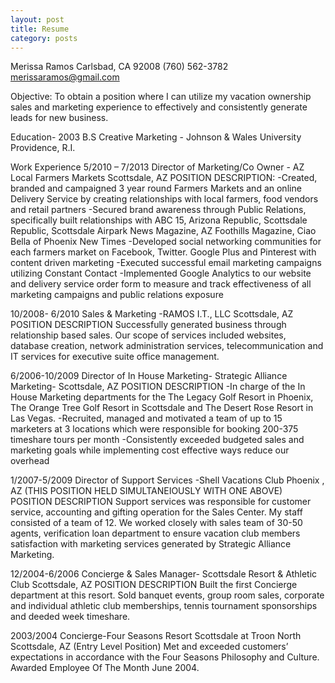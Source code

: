 ```yaml
---
layout: post
title: Resume
category: posts
---
```


Merissa Ramos
Carlsbad, CA 92008 (760) 562-3782
[merissaramos@gmail.com][email]

Objective: To obtain a position where I can utilize my vacation ownership sales and marketing experience to effectively and consistently generate leads for new business.

Education- 2003 B.S Creative Marketing - Johnson & Wales University              Providence, R.I.

Work Experience
5/2010 – 7/2013
Director of Marketing/Co Owner - AZ Local Farmers Markets              Scottsdale, AZ
POSITION DESCRIPTION:
-Created, branded and campaigned 3 year round Farmers Markets and an online Delivery Service by creating relationships with local farmers, food vendors and retail partners
-Secured brand awareness through Public Relations, specifically built relationships with ABC 15, Arizona Republic, Scottsdale Republic, Scottsdale Airpark News Magazine, AZ Foothills Magazine, Ciao Bella of Phoenix New Times
-Developed social networking communities for each farmers market on Facebook, Twitter. Google Plus and Pinterest with content driven marketing
-Executed successful email marketing campaigns utilizing Constant Contact
-Implemented Google Analytics to our website and delivery service order form to measure and track effectiveness of all marketing campaigns and public relations exposure

10/2008- 6/2010
Sales & Marketing -RAMOS I.T., LLC                          Scottsdale, AZ
POSITION DESCRIPTION Successfully generated business through relationship based sales. Our scope of services included websites, database creation, network administration services, telecommunication and IT services for executive suite office management.

6/2006-10/2009
Director of In House Marketing- Strategic Alliance Marketing- Scottsdale, AZ
POSITION DESCRIPTION
-In charge of the In House Marketing departments for the The Legacy Golf Resort in Phoenix, The Orange Tree Golf Resort in Scottsdale and The Desert Rose Resort in Las Vegas.
-Recruited, managed and motivated a team of up to 15 marketers at 3 locations which were responsible for booking 200-375 timeshare tours per month
-Consistently exceeded budgeted sales and marketing goals while implementing cost effective ways reduce our overhead

1/2007-5/2009
Director of Support Services -Shell Vacations Club Phoenix , AZ (THIS POSITION HELD SIMULTANEIOUSLY WITH ONE ABOVE)
POSITION DESCRIPTION Support services was responsible for customer service, accounting and gifting operation for the Sales Center.
My staff consisted of a team of 12. We worked closely with sales team of 30-50 agents, verification loan department to ensure vacation club members satisfaction with marketing services generated by Strategic Alliance Marketing.

12/2004-6/2006 Concierge & Sales Manager- Scottsdale Resort & Athletic Club Scottsdale, AZ
POSITION DESCRIPTION Built the first Concierge department at this resort. Sold banquet events, group room sales, corporate  and individual athletic club memberships, tennis tournament sponsorships and deeded week timeshare.

2003/2004 Concierge-Four Seasons Resort Scottsdale at Troon North Scottsdale, AZ (Entry Level Position)
Met and exceeded customers’ expectations in accordance with the Four Seasons Philosophy and Culture.
Awarded Employee Of The Month June 2004.



[email]: mailto://merissaramos@gmail.com
